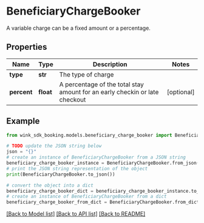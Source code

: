 # BeneficiaryChargeBooker

A variable charge can be a fixed amount or a percentage.

## Properties

Name | Type | Description | Notes
------------ | ------------- | ------------- | -------------
**type** | **str** | The type of charge | 
**percent** | **float** | A percentage of the total stay amount for an early checkin or late checkout | [optional] 

## Example

```python
from wink_sdk_booking.models.beneficiary_charge_booker import BeneficiaryChargeBooker

# TODO update the JSON string below
json = "{}"
# create an instance of BeneficiaryChargeBooker from a JSON string
beneficiary_charge_booker_instance = BeneficiaryChargeBooker.from_json(json)
# print the JSON string representation of the object
print(BeneficiaryChargeBooker.to_json())

# convert the object into a dict
beneficiary_charge_booker_dict = beneficiary_charge_booker_instance.to_dict()
# create an instance of BeneficiaryChargeBooker from a dict
beneficiary_charge_booker_from_dict = BeneficiaryChargeBooker.from_dict(beneficiary_charge_booker_dict)
```
[[Back to Model list]](../README.md#documentation-for-models) [[Back to API list]](../README.md#documentation-for-api-endpoints) [[Back to README]](../README.md)


